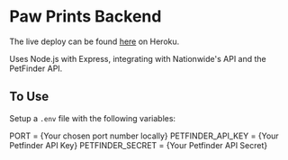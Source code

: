# Paw Prints Backend

The live deploy can be found [here]() on Heroku.

Uses Node.js with Express, integrating with Nationwide's API and the PetFinder API.

## To Use

Setup a `.env` file with the following variables:

PORT = {Your chosen port number locally}
PETFINDER_API_KEY = {Your Petfinder API Key}
PETFINDER_SECRET = {Your Petfinder API Secret}